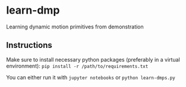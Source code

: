 # learn-dmp
Learning dynamic motion primitives from demonstration


## Instructions

Make sure to install necessary python packages (preferably in a virtual environment): `pip install -r /path/to/requirements.txt`

You can either run it with `jupyter notebooks` or `python learn-dmps.py`


